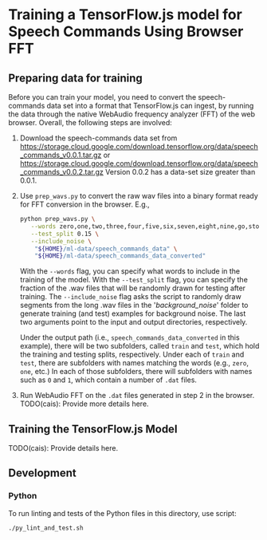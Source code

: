 # Training a TensorFlow.js model for Speech Commands Using Browser FFT

## Preparing data for training

Before you can train your model, you need to convert the speech-commands
data set into a format that TensorFlow.js can ingest, by running the
data through the native WebAudio frequency analyzer (FFT) of the web
browser. Overall, the following steps are involved:

1. Download the speech-commands data set from
   https://storage.cloud.google.com/download.tensorflow.org/data/speech_commands_v0.0.1.tar.gz
   or
   https://storage.cloud.google.com/download.tensorflow.org/data/speech_commands_v0.0.2.tar.gz
   Version 0.0.2 has a data-set size greater than 0.0.1.

2. Use `prep_wavs.py` to convert the raw wav files into a binary format
   ready for FFT conversion in the browser. E.g.,

   ```sh
   python prep_wavs.py \
      --words zero,one,two,three,four,five,six,seven,eight,nine,go,stop,left,right,up,down \
      --test_split 0.15 \
      --include_noise \
       "${HOME}/ml-data/speech_commands_data" \
       "${HOME}/ml-data/speech_commands_data_converted"
   ```

   With the `--words` flag, you can specify what words to include in the
   training of the model. With the `--test_split` flag, you can specify the
   fraction of the .wav files that will be randomly drawn for testing after
   training. The `--include_noise` flag asks the script to randomly draw
   segments from the long .wav files in the '_background_noise_' folder to
   generate training (and test) examples for background noise.
   The last two arguments point to the input and output directories,
   respectively.

   Under the output path (i.e., `speech_commands_data_converted` in this example),
   there will be two subfolders, called `train` and `test`, which hold the
   training and testing splits, respectively. Under each of `train` and `test`,
   there are subfolders with names matching the words (e.g., `zero`, `one`,
   etc.) In each of those subfolders, there will subfolders with names
   such as `0` and `1`, which contain a number of `.dat` files.

3. Run WebAudio FFT on the `.dat` files generated in step 2 in the browser.
   TODO(cais): Provide more details here.

## Training the TensorFlow.js Model

TODO(cais): Provide details here.

## Development

### Python

To run linting and tests of the Python files in this directory, use script:

```sh
./py_lint_and_test.sh
```
